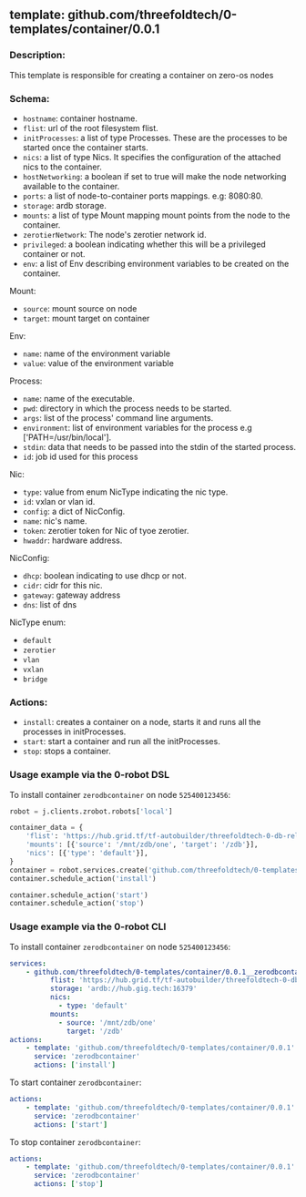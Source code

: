 ## template: github.com/threefoldtech/0-templates/container/0.0.1

### Description:
This template is responsible for creating a container on zero-os nodes

### Schema:

- `hostname`: container hostname.
- `flist`: url of the root filesystem flist.
- `initProcesses`: a list of type Processes. These are the processes to be started once the container starts.
- `nics`: a list of type Nics. It specifies the configuration of the attached nics to the container.
- `hostNetworking`: a boolean if set to true will make the node networking available to the container.
- `ports`: a list of node-to-container ports mappings. e.g: 8080:80.
- `storage`: ardb storage.
- `mounts`: a list of type Mount mapping mount points from the node to the container.
- `zerotierNetwork`: The node's zerotier network id.
- `privileged`: a boolean indicating whether this will be a privileged container or not.
- `env`: a list of Env describing environment variables to be created on the container.

Mount:
- `source`: mount source on node
- `target`: mount target on container

Env:
- `name`: name of the environment variable
- `value`: value of the environment variable

Process:
- `name`: name of the executable.
- `pwd`: directory in which the process needs to be started.
- `args`: list of the process' command line arguments.
- `environment`: list of environment variables for the process e.g ['PATH=/usr/bin/local'].
- `stdin`: data that needs to be passed into the stdin of the started process.
- `id`: job id used for this process

Nic:
- `type`: value from enum NicType indicating the nic type.
- `id`: vxlan or vlan id.
- `config`: a dict of NicConfig.
- `name`: nic's name.
- `token`: zerotier token for Nic of tyoe zerotier.
- `hwaddr`: hardware address.

NicConfig:
- `dhcp`: boolean indicating to use dhcp or not.
- `cidr`: cidr for this nic.
- `gateway`: gateway address
- `dns`: list of dns

NicType enum:
- `default`
- `zerotier`
- `vlan`
- `vxlan`
- `bridge`


### Actions:
- `install`: creates a container on a node, starts it and runs all the processes in initProcesses.
- `start`: start a container and run all the initProcesses.
- `stop`: stops a container.



### Usage example via the 0-robot DSL

To install container `zerodbcontainer` on node `525400123456`:

```python
robot = j.clients.zrobot.robots['local']

container_data = {
    'flist': 'https://hub.grid.tf/tf-autobuilder/threefoldtech-0-db-release-development.flist',
    'mounts': [{'source': '/mnt/zdb/one', 'target': '/zdb'}],
    'nics': [{'type': 'default'}],
}
container = robot.services.create('github.com/threefoldtech/0-templates/container/0.0.1', 'zerodbcontainer', data=container_data)
container.schedule_action('install')

container.schedule_action('start')
container.schedule_action('stop')
```

### Usage example via the 0-robot CLI

To install container `zerodbcontainer` on node `525400123456`:

```yaml
services:
    - github.com/threefoldtech/0-templates/container/0.0.1__zerodbcontainer:
          flist: 'https://hub.grid.tf/tf-autobuilder/threefoldtech-0-db-release-development.flist'
          storage: 'ardb://hub.gig.tech:16379'
          nics:
            - type: 'default'
          mounts:
            - source: '/mnt/zdb/one'
              target: '/zdb'
actions:
    - template: 'github.com/threefoldtech/0-templates/container/0.0.1'
      service: 'zerodbcontainer'
      actions: ['install']

```


To start container `zerodbcontainer`:

```yaml
actions:
    - template: 'github.com/threefoldtech/0-templates/container/0.0.1'
      service: 'zerodbcontainer'
      actions: ['start']

```


To stop container `zerodbcontainer`:

```yaml
actions:
    - template: 'github.com/threefoldtech/0-templates/container/0.0.1'
      service: 'zerodbcontainer'
      actions: ['stop']

```


